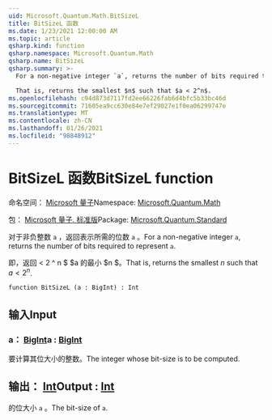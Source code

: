```yaml
---
uid: Microsoft.Quantum.Math.BitSizeL
title: BitSizeL 函数
ms.date: 1/23/2021 12:00:00 AM
ms.topic: article
qsharp.kind: function
qsharp.namespace: Microsoft.Quantum.Math
qsharp.name: BitSizeL
qsharp.summary: >-
  For a non-negative integer `a`, returns the number of bits required to represent `a`.

  That is, returns the smallest $n$ such that $a < 2^n$.
ms.openlocfilehash: c94d873d7117fd2ee66226fab6d4bfc5b33bc46d
ms.sourcegitcommit: 71605ea9cc630e84e7ef29027e1f0ea06299747e
ms.translationtype: MT
ms.contentlocale: zh-CN
ms.lasthandoff: 01/26/2021
ms.locfileid: "98848912"
---
```

# <a name="bitsizel-function"></a><span data-ttu-id="6c1aa-102">BitSizeL 函数</span><span class="sxs-lookup"><span data-stu-id="6c1aa-102">BitSizeL function</span></span>

<span data-ttu-id="6c1aa-103">命名空间： [Microsoft 量子](xref:Microsoft.Quantum.Math)</span><span class="sxs-lookup"><span data-stu-id="6c1aa-103">Namespace: [Microsoft.Quantum.Math](xref:Microsoft.Quantum.Math)</span></span>

<span data-ttu-id="6c1aa-104">包： [Microsoft 量子. 标准版](https://nuget.org/packages/Microsoft.Quantum.Standard)</span><span class="sxs-lookup"><span data-stu-id="6c1aa-104">Package: [Microsoft.Quantum.Standard](https://nuget.org/packages/Microsoft.Quantum.Standard)</span></span>


<span data-ttu-id="6c1aa-105">对于非负整数 `a` ，返回表示所需的位数 `a` 。</span><span class="sxs-lookup"><span data-stu-id="6c1aa-105">For a non-negative integer `a`, returns the number of bits required to represent `a`.</span></span>

<span data-ttu-id="6c1aa-106">即，返回 < 2 ^ n $ $a 的最小 $n $。</span><span class="sxs-lookup"><span data-stu-id="6c1aa-106">That is, returns the smallest $n$ such that $a < 2^n$.</span></span>

```qsharp
function BitSizeL (a : BigInt) : Int
```


## <a name="input"></a><span data-ttu-id="6c1aa-107">输入</span><span class="sxs-lookup"><span data-stu-id="6c1aa-107">Input</span></span>

### <a name="a--bigint"></a><span data-ttu-id="6c1aa-108">a： [BigInt](xref:microsoft.quantum.lang-ref.bigint)</span><span class="sxs-lookup"><span data-stu-id="6c1aa-108">a : [BigInt](xref:microsoft.quantum.lang-ref.bigint)</span></span>

<span data-ttu-id="6c1aa-109">要计算其位大小的整数。</span><span class="sxs-lookup"><span data-stu-id="6c1aa-109">The integer whose bit-size is to be computed.</span></span>



## <a name="output--int"></a><span data-ttu-id="6c1aa-110">输出： [Int](xref:microsoft.quantum.lang-ref.int)</span><span class="sxs-lookup"><span data-stu-id="6c1aa-110">Output : [Int](xref:microsoft.quantum.lang-ref.int)</span></span>

<span data-ttu-id="6c1aa-111">的位大小 `a` 。</span><span class="sxs-lookup"><span data-stu-id="6c1aa-111">The bit-size of `a`.</span></span>
